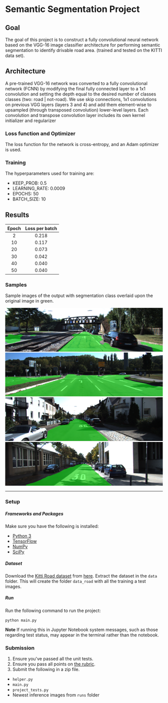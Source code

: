# Semantic Segmentation Project

## Goal

The goal of this project is to construct a fully convolutional neural network based on the VGG-16 image classifier architecture for performing semantic segmentation to identify drivable road area. (trained and tested on the KITTI data set).


## Architecture

A pre-trained VGG-16 network was converted to a fully convolutional network (FCNN) by modifying the final fully connected layer to a 1x1 convolution and setting the depth equal to the desired number of classes classes (two: road | not-road). We use skip connections, 1x1 convolutions on previous VGG layers (layers 3 and 4) and add them element-wise to upsampled (through transposed convolution) lower-level layers. Each convolution and transpose convolution layer includes its own kernel initializer and regularizer

### Loss function and Optimizer

The loss function for the network is cross-entropy, and an Adam optimizer is used.

### Training

The hyperparameters used for training are:

  - KEEP_PROB: 0.5
  - LEARNING_RATE: 0.0009
  - EPOCHS: 50
  - BATCH_SIZE: 10

## Results

| Epoch | Loss per batch |
|:-----:|:--------------:|
|   2   |      0.218     |
|   10  |      0.117     |
|   20  |      0.073     |
|   30  |      0.042     |
|   40  |      0.040     |
|   50  |      0.040     |



### Samples

Sample images of the output with segmentation class overlaid upon the original image in green.

![sample5](./sample5.png)
![sample6](./sample6.png)
![sample7](./sample7.png)
![sample8](./sample8.png)



---
### Setup
##### Frameworks and Packages
Make sure you have the following is installed:
 - [Python 3](https://www.python.org/)
 - [TensorFlow](https://www.tensorflow.org/)
 - [NumPy](http://www.numpy.org/)
 - [SciPy](https://www.scipy.org/)
##### Dataset
Download the [Kitti Road dataset](http://www.cvlibs.net/datasets/kitti/eval_road.php) from [here](http://www.cvlibs.net/download.php?file=data_road.zip).  Extract the dataset in the `data` folder.  This will create the folder `data_road` with all the training a test images.

##### Run
Run the following command to run the project:
```
python main.py
```
**Note** If running this in Jupyter Notebook system messages, such as those regarding test status, may appear in the terminal rather than the notebook.

### Submission
1. Ensure you've passed all the unit tests.
2. Ensure you pass all points on [the rubric](https://review.udacity.com/#!/rubrics/989/view).
3. Submit the following in a zip file.
 - `helper.py`
 - `main.py`
 - `project_tests.py`
 - Newest inference images from `runs` folder

